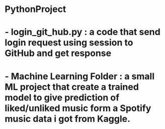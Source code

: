 # PythonProject

# - login_git_hub.py : a code that send login request using session to GitHub and get response
# - Machine Learning Folder : a small ML project that create a trained model to give prediction of liked/unliked music form a Spotify music data i got from Kaggle.
